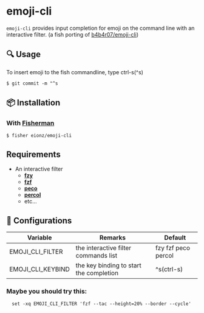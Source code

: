 # emoji-cli
`emoji-cli` provides input completion for emoji on the command line with an interactive filter. (a fish porting of [b4b4r07/emoji-cli](https://github.com/b4b4r07/emoji-cli))

## :mag: Usage
To insert emoji to the fish commandline, type ctrl-s(^s)
```shell
$ git commit -m "^s
```

## :package: Installation
### With [**Fisherman**](https://github.com/fisherman/fisherman)
```shell
$ fisher eionz/emoji-cli
```

## Requirements
- An interactive filter
  - [**fzy**](https://github.com/jhawthorn/fzy)
  - [**fzf**](https://github.com/junegunn/fzf)
  - [**peco**](https://github.com/peco/peco)
  - [**percol**](https://github.com/mooz/percol)
  - etc...


## :wrench: Configurations
| Variable | Remarks | Default |
| -------- | ------- | ------- |
| EMOJI_CLI_FILTER | the interactive filter commands list | fzy fzf peco percol |
| EMOJI_CLI_KEYBIND | the key binding to start the completion | ^s(ctrl-s) |


### Maybe you should try this:
```shell
  set -xq EMOJI_CLI_FILTER 'fzf --tac --height=20% --border --cycle'
```
